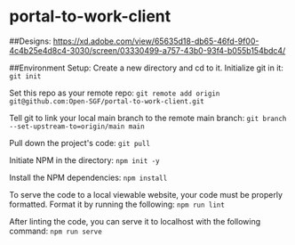# portal-to-work-client

##Designs: 
https://xd.adobe.com/view/65635d18-db65-46fd-9f00-4c4b25e4d8c4-3030/screen/03330499-a757-43b0-93f4-b055b154bdc4/

##Environment Setup: 
Create a new directory and cd to it.
Initialize git in it:
`git init`

Set this repo as your remote repo:
`git remote add origin git@github.com:Open-SGF/portal-to-work-client.git`

Tell git to link your local main branch to the remote main branch:
`git branch --set-upstream-to=origin/main main`

Pull down the project's code:
`git pull`

Initiate NPM in the directory:
`npm init -y`

Install the NPM dependencies:
`npm install`

To serve the code to a local viewable website, your code must be properly formatted.
Format it by running the following:
`npm run lint`

After linting the code, you can serve it to localhost with the following command:
`npm run serve`





